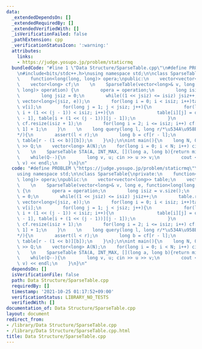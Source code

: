 ```yaml
---
data:
  _extendedDependsOn: []
  _extendedRequiredBy: []
  _extendedVerifiedWith: []
  _isVerificationFailed: false
  _pathExtension: cpp
  _verificationStatusIcon: ':warning:'
  attributes:
    links:
    - https://judge.yosupo.jp/problem/staticrmq
  bundledCode: "#line 1 \"Data Structure/SparseTable.cpp\"\n#define PROBLEM \"https://judge.yosupo.jp/problem/staticrmq\"\
    \n#include<bits/stdc++.h>\nusing namespace std;\n\nclass SparseTable{\nprivate:\n\
    \    function<long(long, long)> opera;\npublic:\n    vector<vector<long>> table;\n\
    \    vector<long> cf;\n    \n    SparseTable(vector<long>& v, long e, function<long(long,\
    \ long)> operation) {\n        opera = operation;\n        long isiz = v.size();\n\
    \        long jsiz = 0;\n        while((1 << jsiz) <= isiz) jsiz++;\n        table.resize(isiz,\
    \ vector<long>(jsiz, e));\n        for(long i = 0; i < isiz; i++)table[i][0] =\
    \ v[i];\n        for(long j = 1; j < jsiz; j++){\n            for(long i = 0;\
    \ i + (1 << (j - 1)) < isiz; i++){\n                table[i][j] = opera(table[i][j\
    \ - 1], table[i + (1 << (j - 1))][j - 1]);\n            }\n        }\n       \
    \ cf.resize(isiz + 1);\n        for(long i = 2; i <= isiz; i++) cf[i] = cf[i >>\
    \ 1] + 1;\n    }\n    \n    long query(long l, long r/*\u534A\u958B\u533A\u9593\
    */){\n        assert(l < r);\n        long b = cf[r - l];\n        return opera(table[l][b],\
    \ table[r - (1 << b)][b]);\n    }\n};\n\nint main(){\n    long N, Q; cin >> N\
    \ >> Q;\n    vector<long> A(N);\n    for(long i = 0; i < N; i++) cin >> A[i];\n\
    \    \n    SparseTable STA(A, INT_MAX, [](long a, long b){return min(a, b);});\n\
    \    while(Q--){\n        long v, u; cin >> u >> v;\n        cout << STA.query(u,\
    \ v) << endl;\n    }\n}\n"
  code: "#define PROBLEM \"https://judge.yosupo.jp/problem/staticrmq\"\n#include<bits/stdc++.h>\n\
    using namespace std;\n\nclass SparseTable{\nprivate:\n    function<long(long,\
    \ long)> opera;\npublic:\n    vector<vector<long>> table;\n    vector<long> cf;\n\
    \    \n    SparseTable(vector<long>& v, long e, function<long(long, long)> operation)\
    \ {\n        opera = operation;\n        long isiz = v.size();\n        long jsiz\
    \ = 0;\n        while((1 << jsiz) <= isiz) jsiz++;\n        table.resize(isiz,\
    \ vector<long>(jsiz, e));\n        for(long i = 0; i < isiz; i++)table[i][0] =\
    \ v[i];\n        for(long j = 1; j < jsiz; j++){\n            for(long i = 0;\
    \ i + (1 << (j - 1)) < isiz; i++){\n                table[i][j] = opera(table[i][j\
    \ - 1], table[i + (1 << (j - 1))][j - 1]);\n            }\n        }\n       \
    \ cf.resize(isiz + 1);\n        for(long i = 2; i <= isiz; i++) cf[i] = cf[i >>\
    \ 1] + 1;\n    }\n    \n    long query(long l, long r/*\u534A\u958B\u533A\u9593\
    */){\n        assert(l < r);\n        long b = cf[r - l];\n        return opera(table[l][b],\
    \ table[r - (1 << b)][b]);\n    }\n};\n\nint main(){\n    long N, Q; cin >> N\
    \ >> Q;\n    vector<long> A(N);\n    for(long i = 0; i < N; i++) cin >> A[i];\n\
    \    \n    SparseTable STA(A, INT_MAX, [](long a, long b){return min(a, b);});\n\
    \    while(Q--){\n        long v, u; cin >> u >> v;\n        cout << STA.query(u,\
    \ v) << endl;\n    }\n}\n"
  dependsOn: []
  isVerificationFile: false
  path: Data Structure/SparseTable.cpp
  requiredBy: []
  timestamp: '2021-10-25 01:17:52+09:00'
  verificationStatus: LIBRARY_NO_TESTS
  verifiedWith: []
documentation_of: Data Structure/SparseTable.cpp
layout: document
redirect_from:
- /library/Data Structure/SparseTable.cpp
- /library/Data Structure/SparseTable.cpp.html
title: Data Structure/SparseTable.cpp
---
```

